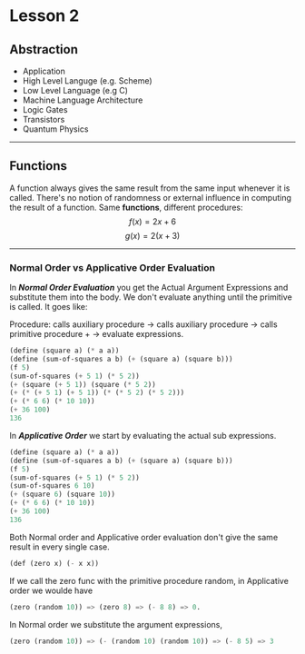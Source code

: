# Lesson 2

## Abstraction
  - Application
  - High Level Languge (e.g. Scheme)
  - Low Level Language (e.g C)
  - Machine Language Architecture
  - Logic Gates
  - Transistors
  - Quantum Physics

____
## Functions
A function always gives the same result from the same input whenever it is called. There's no notion of randomness or external influence in computing the result of a function.
Same **functions**, different procedures:
$$
f(x) = 2x + 6
$$
$$
g(x) = 2(x + 3)
$$
___

### Normal Order vs Applicative Order Evaluation

In ***Normal Order Evaluation*** you get the Actual Argument Expressions and substitute them into the body. We don't evaluate anything until the primitive is called. It goes like:

Procedure: calls auxiliary procedure -> calls auxiliary procedure -> calls primitive procedure + -> evaluate expressions.

```scheme
(define (square a) (* a a))
(define (sum-of-squares a b) (+ (square a) (square b)))
(f 5)
(sum-of-squares (+ 5 1) (* 5 2))
(+ (square (+ 5 1)) (square (* 5 2))
(+ (* (+ 5 1) (+ 5 1)) (* (* 5 2) (* 5 2)))
(+ (* 6 6) (* 10 10))
(+ 36 100)
136
```

In ***Applicative Order*** we start by evaluating the actual sub expressions. 

```scheme
(define (square a) (* a a))
(define (sum-of-squares a b) (+ (square a) (square b)))
(f 5)
(sum-of-squares (+ 5 1) (* 5 2))
(sum-of-squares 6 10)
(+ (square 6) (square 10))
(+ (* 6 6) (* 10 10))
(+ 36 100)
136

```
Both Normal order and Applicative order evaluation don't give the same result in every single case.
```scheme
(def (zero x) (- x x))
```
If we call the zero func with the primitive procedure random, in Applicative order we woulde have 
```scheme
(zero (random 10)) => (zero 8) => (- 8 8) => 0. 
```
In Normal order we substitute the argument expressions, 
```scheme
(zero (random 10)) => (- (random 10) (random 10)) => (- 8 5) => 3
```
